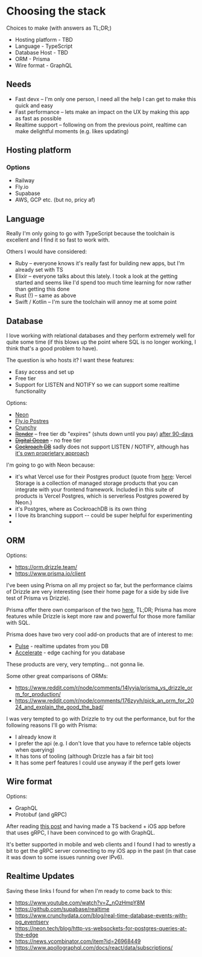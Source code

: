 # Choosing the stack

Choices to make (with answers as TL;DR;)
* Hosting platform - TBD
* Language - TypeScript
* Database Host - TBD
* ORM - Prisma
* Wire format - GraphQL

## Needs
* Fast devx – I'm only one person, I need all the help I can get to make this quick and easy
* Fast performance – lets make an impact on the UX by making this app as fast as possible
* Realtime support – following on from the previous point, realtime can make delightful moments (e.g. likes updating)

## Hosting platform

### Options
* Railway
* Fly.io
* Supabase
* AWS, GCP etc. (but no, pricy af)

## Language
Really I'm only going to go with TypeScript because the toolchain is excellent and I find it so fast to work with. 

Others I would have considered: 
* Ruby – everyone knows it's really fast for building new apps, but I'm already set with TS
* Elixir – everyone talks about this lately. I took a look at the getting started and seems like I'd spend too much time learning for now rather than getting this done
* Rust (!) – same as above
* Swift / Kotlin – I'm sure the toolchain will annoy me at some point


## Database
I love working with relational databases and they perform extremely well for quite some time (if this blows up the point where SQL is no longer working, I think that's a good problem to have).

The question is who hosts it? I want these features: 
* Easy access and set up
* Free tier
* Support for LISTEN and NOTIFY so we can support some realtime functionality

Options:
* [Neon](https://neon.tech/)
* [Fly.io Postres](https://fly.io/docs/postgres/)
* [Crunchy](https://www.crunchydata.com/products/crunchy-high-availability-postgresql)
* [~~Render~~](https://render.com/) – free tier db "expires" (shuts down until you pay) [after 90-days](https://docs.render.com/free#90-day-limit)
* [~~Digital Ocean~~](https://www.digitalocean.com/pricing) - no free tier
* [~~Cockroach DB~~](https://www.cockroachlabs.com/pricing/) sadly does not support LISTEN / NOTIFY, although has [it's own proprietary approach](https://www.cockroachlabs.com/docs/stable/changefeed-for)

I'm going to go with Neon because: 
- it's what Vercel use for their Postgres product (quote from [here](https://neon.tech/docs/guides/vercel-postgres): Vercel Storage is a collection of managed storage products that you can integrate with your frontend framework. Included in this suite of products is Vercel Postgres, which is serverless Postgres powered by Neon.)
- it's Postgres, where as CockroachDB is its own thing
- I love its branching support -- could be super helpful for experimenting
- 

## ORM
Options: 
* https://orm.drizzle.team/
* https://www.prisma.io/client

I've been using Prisma on all my project so far, but the performance claims of Drizzle are very interesting (see their home page for a side by side live test of Prisma vs Drizzle).

Prisma offer there own comparison of the two [here](https://www.prisma.io/docs/orm/more/comparisons/prisma-and-drizzle), TL;DR; Prisma has more features while Drizzle is kept more raw and powerful for those more familiar with SQL.

Prisma does have two very cool add-on products that are of interest to me: 
- [Pulse](https://accelerate-speed-test.prisma.io/#testArea) - realtime updates from you DB
- [Accelerate](https://www.prisma.io/data-platform/accelerate) - edge caching for you database

These products are very, very tempting... not gonna lie.

Some other great comparisons of ORMs:
- https://www.reddit.com/r/node/comments/14lyyia/prisma_vs_drizzle_orm_for_production/
- https://www.reddit.com/r/node/comments/176zyyh/pick_an_orm_for_2024_and_explain_the_good_the_bad/

I was very tempted to go with Drizzle to try out the performance, but for the following reasons I'll go with Prisma:
- I already know it
- I prefer the api (e.g. I don't love that you have to refernce table objects when querying)
- It has tons of tooling (although Drizzle has a fair bit too)
- It has some perf features I could use anyway if the perf gets lower

## Wire format
Options:
* GraphQL
* Protobuf (and gRPC)

After reading [this post](https://stackoverflow.blog/2022/11/28/when-to-use-grpc-vs-graphql/) and having made a TS backend + iOS app before that uses gRPC, I have been convinced to go with GraphQL. 

It's better supported in mobile and web clients and I found I had to wrestly a bit to get the gRPC server connecting to my iOS app in the past (in that case it was down to some issues running over IPv6). 

## Realtime Updates
Saving these links I found for when I'm ready to come back to this:
- https://www.youtube.com/watch?v=Z_nOzHmpY8M 
- https://github.com/supabase/realtime
- https://www.crunchydata.com/blog/real-time-database-events-with-pg_eventserv
- https://neon.tech/blog/http-vs-websockets-for-postgres-queries-at-the-edge
- https://news.ycombinator.com/item?id=26968449
- https://www.apollographql.com/docs/react/data/subscriptions/


